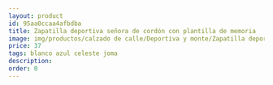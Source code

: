 ```yaml
---
layout: product
id: 95aa0ccaa4afbdba
title: Zapatilla deportiva señora de cordón con plantilla de memoria 
image: img/productos/calzado de calle/Deportiva y monte/Zapatilla deportiva señora de cordón con plantilla de memoria =37 =blanco azul celeste joma.webp
price: 37 
tags: blanco azul celeste joma
description: 
order: 0
---
```

